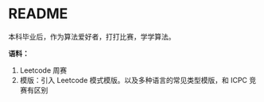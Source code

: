 # README

本科毕业后，作为算法爱好者，打打比赛，学学算法。 

**语料：**
1. Leetcode 周赛
1. 模版：引入 Leetcode 模式模版。以及多种语言的常见类型模版，和 ICPC 竞赛有区别
